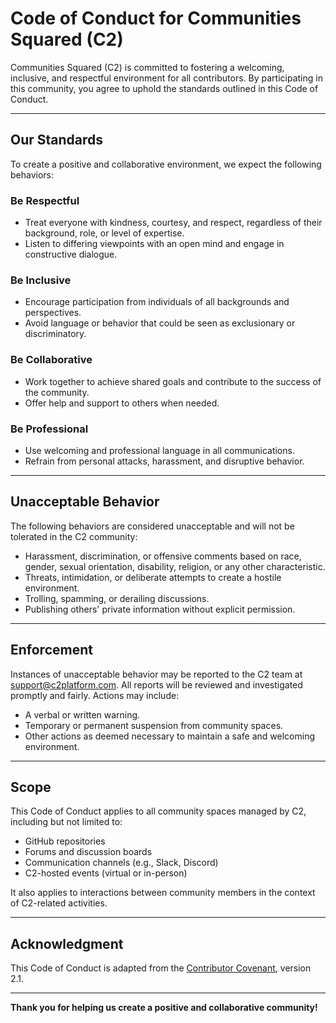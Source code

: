 # Code of Conduct for Communities Squared (C2)

Communities Squared (C2) is committed to fostering a welcoming, inclusive, and respectful environment for all contributors. By participating in this community, you agree to uphold the standards outlined in this Code of Conduct.

---

## Our Standards

To create a positive and collaborative environment, we expect the following behaviors:

### Be Respectful
- Treat everyone with kindness, courtesy, and respect, regardless of their background, role, or level of expertise.
- Listen to differing viewpoints with an open mind and engage in constructive dialogue.

### Be Inclusive
- Encourage participation from individuals of all backgrounds and perspectives.
- Avoid language or behavior that could be seen as exclusionary or discriminatory.

### Be Collaborative
- Work together to achieve shared goals and contribute to the success of the community.
- Offer help and support to others when needed.

### Be Professional
- Use welcoming and professional language in all communications.
- Refrain from personal attacks, harassment, and disruptive behavior.

---

## Unacceptable Behavior

The following behaviors are considered unacceptable and will not be tolerated in the C2 community:

- Harassment, discrimination, or offensive comments based on race, gender, sexual orientation, disability, religion, or any other characteristic.
- Threats, intimidation, or deliberate attempts to create a hostile environment.
- Trolling, spamming, or derailing discussions.
- Publishing others' private information without explicit permission.

---

## Enforcement

Instances of unacceptable behavior may be reported to the C2 team at [support@c2platform.com](mailto:support@c2platform.com). All reports will be reviewed and investigated promptly and fairly. Actions may include:

- A verbal or written warning.
- Temporary or permanent suspension from community spaces.
- Other actions as deemed necessary to maintain a safe and welcoming environment.

---

## Scope

This Code of Conduct applies to all community spaces managed by C2, including but not limited to:
- GitHub repositories
- Forums and discussion boards
- Communication channels (e.g., Slack, Discord)
- C2-hosted events (virtual or in-person)

It also applies to interactions between community members in the context of C2-related activities.

---

## Acknowledgment

This Code of Conduct is adapted from the [Contributor Covenant](https://www.contributor-covenant.org), version 2.1.

---

**Thank you for helping us create a positive and collaborative community!**

